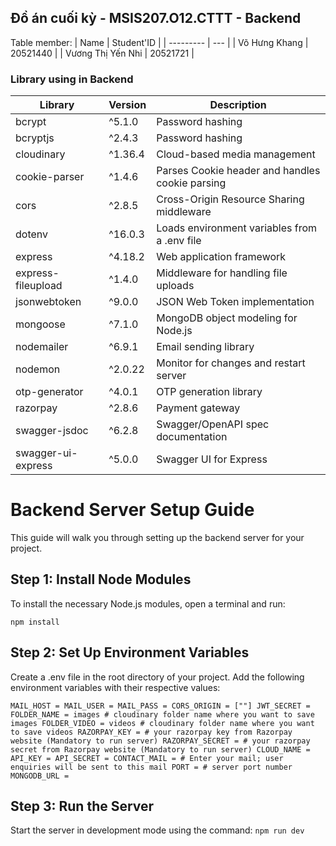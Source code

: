 ## Đồ án cuối kỳ - MSIS207.O12.CTTT - Backend

Table member:
| Name      | Student'ID |
| --------- | --- | 
| Võ Hưng Khang  | 20521440  |
| Vương Thị Yến Nhi | 20521721  | 

### Library using in Backend
| Library           | Version | Description           |
|-------------------|---------|-----------------------|
| bcrypt            | ^5.1.0  | Password hashing      |
| bcryptjs          | ^2.4.3  | Password hashing      |
| cloudinary        | ^1.36.4 | Cloud-based media management |
| cookie-parser     | ^1.4.6  | Parses Cookie header and handles cookie parsing |
| cors              | ^2.8.5  | Cross-Origin Resource Sharing middleware |
| dotenv            | ^16.0.3 | Loads environment variables from a .env file |
| express           | ^4.18.2 | Web application framework |
| express-fileupload| ^1.4.0  | Middleware for handling file uploads |
| jsonwebtoken      | ^9.0.0  | JSON Web Token implementation |
| mongoose          | ^7.1.0  | MongoDB object modeling for Node.js |
| nodemailer        | ^6.9.1  | Email sending library   |
| nodemon           | ^2.0.22 | Monitor for changes and restart server |
| otp-generator     | ^4.0.1  | OTP generation library  |
| razorpay          | ^2.8.6  | Payment gateway        |
| swagger-jsdoc     | ^6.2.8  | Swagger/OpenAPI spec documentation |
| swagger-ui-express| ^5.0.0  | Swagger UI for Express |

# Backend Server Setup Guide

This guide will walk you through setting up the backend server for your project.

## Step 1: Install Node Modules

To install the necessary Node.js modules, open a terminal and run:

`npm install`

## Step 2: Set Up Environment Variables
Create a .env file in the root directory of your project. Add the following environment variables with their respective values:

`MAIL_HOST =
MAIL_USER =
MAIL_PASS =
CORS_ORIGIN = [""]
JWT_SECRET =
FOLDER_NAME = images # cloudinary folder name where you want to save images
FOLDER_VIDEO = videos # cloudinary folder name where you want to save videos
RAZORPAY_KEY = # your razorpay key from Razorpay website (Mandatory to run server)
RAZORPAY_SECRET = # your razorpay secret from Razorpay website (Mandatory to run server)
CLOUD_NAME =
API_KEY =
API_SECRET =
CONTACT_MAIL = # Enter your mail; user enquiries will be sent to this mail
PORT = # server port number
MONGODB_URL = `

## Step 3: Run the Server
Start the server in development mode using the command:
`npm run dev`



  
